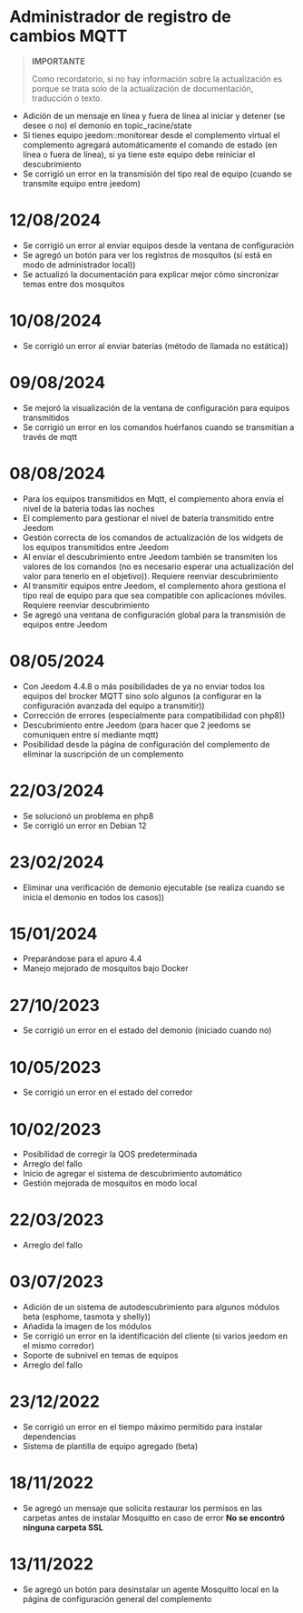 # Administrador de registro de cambios MQTT

>**IMPORTANTE**
>
>Como recordatorio, si no hay información sobre la actualización es porque se trata solo de la actualización de documentación, traducción o texto.

- Adición de un mensaje en línea y fuera de línea al iniciar y detener (se desee o no) el demonio en topic_racine/state
- Si tienes equipo jeedom::monitorear desde el complemento virtual el complemento agregará automáticamente el comando de estado (en línea o fuera de línea), si ya tiene este equipo debe reiniciar el descubrimiento
- Se corrigió un error en la transmisión del tipo real de equipo (cuando se transmite equipo entre jeedom)

# 12/08/2024

- Se corrigió un error al enviar equipos desde la ventana de configuración
- Se agregó un botón para ver los registros de mosquitos (si está en modo de administrador local))
- Se actualizó la documentación para explicar mejor cómo sincronizar temas entre dos mosquitos

# 10/08/2024

- Se corrigió un error al enviar baterías (método de llamada no estática))

# 09/08/2024

- Se mejoró la visualización de la ventana de configuración para equipos transmitidos
- Se corrigió un error en los comandos huérfanos cuando se transmitían a través de mqtt

# 08/08/2024

- Para los equipos transmitidos en Mqtt, el complemento ahora envía el nivel de la batería todas las noches
- El complemento para gestionar el nivel de batería transmitido entre Jeedom
- Gestión correcta de los comandos de actualización de los widgets de los equipos transmitidos entre Jeedom
- Al enviar el descubrimiento entre Jeedom también se transmiten los valores de los comandos (no es necesario esperar una actualización del valor para tenerlo en el objetivo)). Requiere reenviar descubrimiento
- Al transmitir equipos entre Jeedom, el complemento ahora gestiona el tipo real de equipo para que sea compatible con aplicaciones móviles. Requiere reenviar descubrimiento
- Se agregó una ventana de configuración global para la transmisión de equipos entre Jeedom

# 08/05/2024

- Con Jeedom 4.4.8 o más posibilidades de ya no enviar todos los equipos del brocker MQTT sino solo algunos (a configurar en la configuración avanzada del equipo a transmitir))
- Corrección de errores (especialmente para compatibilidad con php8))
- Descubrimiento entre Jeedom (para hacer que 2 jeedoms se comuniquen entre sí mediante mqtt)
- Posibilidad desde la página de configuración del complemento de eliminar la suscripción de un complemento

# 22/03/2024

- Se solucionó un problema en php8
- Se corrigió un error en Debian 12

# 23/02/2024

- Eliminar una verificación de demonio ejecutable (se realiza cuando se inicia el demonio en todos los casos))

# 15/01/2024

- Preparándose para el apuro 4.4
- Manejo mejorado de mosquitos bajo Docker

# 27/10/2023

- Se corrigió un error en el estado del demonio (iniciado cuando no)

# 10/05/2023

- Se corrigió un error en el estado del corredor

# 10/02/2023

- Posibilidad de corregir la QOS predeterminada
- Arreglo del fallo
- Inicio de agregar el sistema de descubrimiento automático
- Gestión mejorada de mosquitos en modo local

# 22/03/2023

- Arreglo del fallo

# 03/07/2023

- Adición de un sistema de autodescubrimiento para algunos módulos beta (esphome, tasmota y shelly))
- Añadida la imagen de los módulos
- Se corrigió un error en la identificación del cliente (si varios jeedom en el mismo corredor)
- Soporte de subnivel en temas de equipos
- Arreglo del fallo

# 23/12/2022

- Se corrigió un error en el tiempo máximo permitido para instalar dependencias
- Sistema de plantilla de equipo agregado (beta)

# 18/11/2022

- Se agregó un mensaje que solicita restaurar los permisos en las carpetas antes de instalar Mosquitto en caso de error **No se encontró ninguna carpeta SSL**

# 13/11/2022

- Se agregó un botón para desinstalar un agente Mosquitto local en la página de configuración general del complemento
